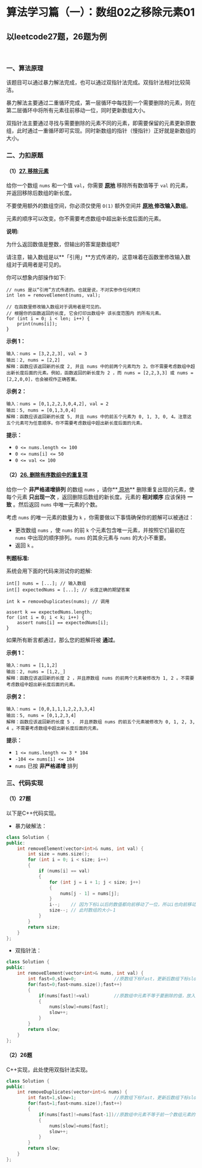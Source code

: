 # 算法学习篇（一）：数组02之移除元素01

## 以leetcode27题，26题为例

​		

### 一、算法原理

​		该题目可以通过暴力解法完成，也可以通过双指针法完成。双指针法相对比较简洁。

​		暴力解法主要通过二重循环完成，第一层循环中每找到一个需要删除的元素，则在第二层循环中将所有元素往前移动一位，同时更新数组大小。

​		双指针法主要通过寻找与需要删除的元素不同的元素，即需要保留的元素更新原数组，此时通过一重循环即可实现。同时新数组的指针（慢指针）正好就是新数组的大小。

### 二、力扣原题

#### （1）[27. 移除元素](https://leetcode.cn/problems/remove-element/)

给你一个数组 `nums` 和一个值 `val`，你需要 **[原地](https://baike.baidu.com/item/原地算法)** 移除所有数值等于 `val` 的元素，并返回移除后数组的新长度。

不要使用额外的数组空间，你必须仅使用 `O(1)` 额外空间并 **[原地 ](https://baike.baidu.com/item/原地算法)修改输入数组**。

元素的顺序可以改变。你不需要考虑数组中超出新长度后面的元素。

 

**说明:**

为什么返回数值是整数，但输出的答案是数组呢?

请注意，输入数组是以**「引用」**方式传递的，这意味着在函数里修改输入数组对于调用者是可见的。

你可以想象内部操作如下:

```
// nums 是以“引用”方式传递的。也就是说，不对实参作任何拷贝
int len = removeElement(nums, val);

// 在函数里修改输入数组对于调用者是可见的。
// 根据你的函数返回的长度, 它会打印出数组中 该长度范围内 的所有元素。
for (int i = 0; i < len; i++) {
    print(nums[i]);
}
```

 

**示例 1：**

```
输入：nums = [3,2,2,3], val = 3
输出：2, nums = [2,2]
解释：函数应该返回新的长度 2, 并且 nums 中的前两个元素均为 2。你不需要考虑数组中超出新长度后面的元素。例如，函数返回的新长度为 2 ，而 nums = [2,2,3,3] 或 nums = [2,2,0,0]，也会被视作正确答案。
```

**示例 2：**

```
输入：nums = [0,1,2,2,3,0,4,2], val = 2
输出：5, nums = [0,1,3,0,4]
解释：函数应该返回新的长度 5, 并且 nums 中的前五个元素为 0, 1, 3, 0, 4。注意这五个元素可为任意顺序。你不需要考虑数组中超出新长度后面的元素。
```

 

**提示：**

- `0 <= nums.length <= 100`
- `0 <= nums[i] <= 50`
- `0 <= val <= 100`



#### （2）[26. 删除有序数组中的重复项](https://leetcode.cn/problems/remove-duplicates-from-sorted-array/)

给你一个 **非严格递增排列** 的数组 `nums` ，请你**[ 原地](http://baike.baidu.com/item/原地算法)** 删除重复出现的元素，使每个元素 **只出现一次** ，返回删除后数组的新长度。元素的 **相对顺序** 应该保持 **一致** 。然后返回 `nums` 中唯一元素的个数。

考虑 `nums` 的唯一元素的数量为 `k` ，你需要做以下事情确保你的题解可以被通过：

- 更改数组 `nums` ，使 `nums` 的前 `k` 个元素包含唯一元素，并按照它们最初在 `nums` 中出现的顺序排列。`nums` 的其余元素与 `nums` 的大小不重要。
- 返回 `k` 。

**判题标准:**

系统会用下面的代码来测试你的题解:

```
int[] nums = [...]; // 输入数组
int[] expectedNums = [...]; // 长度正确的期望答案

int k = removeDuplicates(nums); // 调用

assert k == expectedNums.length;
for (int i = 0; i < k; i++) {
    assert nums[i] == expectedNums[i];
}
```

如果所有断言都通过，那么您的题解将被 **通过**。

 

**示例 1：**

```
输入：nums = [1,1,2]
输出：2, nums = [1,2,_]
解释：函数应该返回新的长度 2 ，并且原数组 nums 的前两个元素被修改为 1, 2 。不需要考虑数组中超出新长度后面的元素。
```

**示例 2：**

```
输入：nums = [0,0,1,1,1,2,2,3,3,4]
输出：5, nums = [0,1,2,3,4]
解释：函数应该返回新的长度 5 ， 并且原数组 nums 的前五个元素被修改为 0, 1, 2, 3, 4 。不需要考虑数组中超出新长度后面的元素。
```

 

**提示：**

- `1 <= nums.length <= 3 * 104`
- `-104 <= nums[i] <= 104`
- `nums` 已按 **非严格递增** 排列



### 三、代码实现

#### （1）27题

以下是C++代码实现。

- 暴力破解法：

```c++
class Solution {
public:
    int removeElement(vector<int>& nums, int val) {
        int size = nums.size();
        for (int i = 0; i < size; i++) 
        {
            if (nums[i] == val) 
            { 
                for (int j = i + 1; j < size; j++)
                {
                    nums[j - 1] = nums[j];
                }
                i--;    // 因为下标i以后的数值都向前移动了一位，所以i也向前移动一位
                size--; // 此时数组的大小-1
            }
        }
        return size;
    }
};
```

- 双指针法：

```c++
class Solution {
public:
    int removeElement(vector<int>& nums, int val) {
        int fast=0,slow=0;				//原数组下标fast，更新后数组下标slow
        for(fast=0;fast<nums.size();fast++)
        {
            if(nums[fast]!=val)			//原数组中元素不等于要删除的值，放入更新后的数组中
            {
                nums[slow]=nums[fast];
                slow++;
            }
        }
        return slow;
    }
};
```

#### （2）26题

C++实现，此处使用双指针法实现。

```c++
class Solution {
public:
    int removeDuplicates(vector<int>& nums) {
        int fast=1,slow=1;				//原数组下标fast，更新后数组下标slow
        for(fast=1;fast<nums.size();fast++)
        {
            if(nums[fast]!=nums[fast-1])//原数组中元素不等于前一个数组元素的值，需要记录到更新后的数组中。
            {
                nums[slow]=nums[fast];
                slow++;
            }
        }
        return slow;
    }
};
```

